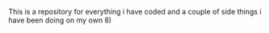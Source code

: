 This is a repository for everything i have coded and a couple of side things i have been doing on my own 8)
